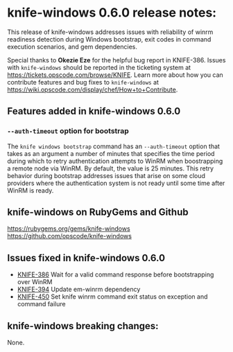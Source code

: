 <!---
This file is reset every time a new release is done. The contents of this file are for the currently unreleased version.

Example Note:

## Example Heading
Details about the thing that changed that needs to get included in the Release Notes in markdown.
-->
# knife-windows 0.6.0 release notes:
This release of knife-windows addresses issues with reliability of winrm
readiness detection during Windows bootstrap, exit codes in command execution
scenarios, and gem dependencies.

Special thanks to **Okezie Eze** for the helpful bug report in KNIFE-386.
Issues with `knife-windows` should be reported in the ticketing system at
https://tickets.opscode.com/browse/KNIFE. Learn more about how you can
contribute features and bug fixes to `knife-windows` at https://wiki.opscode.com/display/chef/How+to+Contribute.

## Features added in knife-windows 0.6.0

### `--auth-timeout` option for bootstrap
The `knife windows bootstrap` command has an `--auth-timeout` option that
takes as an argument a number of minutes that specifies the time period during
which to retry authentication attempts to WinRM when boostrapping a remote
node via WinRM. By default, the value is 25 minutes. This retry behavior during bootstrap addresses issues that arise on
some cloud providers where the authentication system is not ready until
some time after WinRM is ready.

## knife-windows on RubyGems and Github
https://rubygems.org/gems/knife-windows
https://github.com/opscode/knife-windows

## Issues fixed in knife-windows 0.6.0
* [KNIFE-386](https://tickets.opscode.com/browse/KNIFE-386) Wait for a valid command response before bootstrapping over WinRM
* [KNIFE-394](https://tickets.opscode.com/browse/KNIFE-394) Update em-winrm dependency
* [KNIFE-450](https://tickets.opscode.com/browse/KNIFE-450) Set knife winrm command exit status on exception and command failure

## knife-windows breaking changes:

None.
